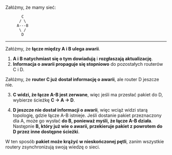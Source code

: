 Załóżmy, że mamy sieć:

```
       C
      / \
     A---B
      \ /
       D
```

---

Załóżmy, że **łącze między A i B ulega awarii**.

1. **A i B natychmiast się o tym dowiadują** i **rozgłaszają aktualizację**.
2. **Informacja o awarii propaguje się stopniowo** do pozostałych routerów C i D.

Załóżmy, że **router C już dostał informację o awarii**, ale router D jeszcze nie.

3. **C widzi, że łącze A-B jest zerwane**, więc jeśli ma przesłać pakiet do D, wybierze ścieżkę **C → A → D**.

4. **D jeszcze nie dostał informacji o awarii**, więc wciąż widzi starą topologię, gdzie łącze A-B istnieje. Jeśli dostanie pakiet przeznaczony dla A, może go wysłać **do B, ponieważ myśli, że łącze A-B działa**. Następnie **B, który już wie o awarii, przekieruje pakiet z powrotem do D przez inne dostępne ścieżki**.

W ten sposób **pakiet może krążyć w nieskończonej pętli**, zanim wszystkie routery zsynchronizują swoją wiedzę o sieci.
